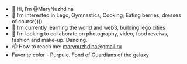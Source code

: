 - 👋 Hi, I’m @MaryNuzhdina
- 👀 I’m interested in Lego, Gymnastics, Cooking, Eating berries, dresses of course))))
- 🌱 I’m currently learning the world and web3, building lego cities
- 💞️ I’m looking to collaborate on photography, video, food reveiws, fashion and make-up. Dancing.
- 📫 How to reach me: marynuzhdina@gmail.ru
- Favorite color - Purpule. Fond of Guardians of the galaxy
